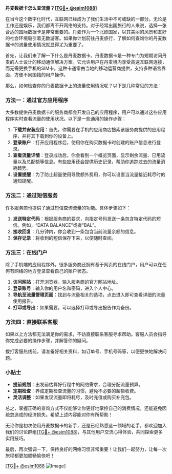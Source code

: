 **丹麦数据卡怎么查流量？[[TG💪+ @esim1088](https://t.me/s/esim1088)]**

在当今这个数字化时代，互联网已经成为了我们生活中不可或缺的一部分。无论是工作还是娱乐，我们都离不开网络的支持。对于经常出国旅行的人来说，选择一张合适的国际数据卡是非常重要的。丹麦作为一个北欧国家，以其美丽的风景和友好的社会环境吸引着无数游客。如果你计划前往丹麦旅行，了解如何查询你的丹麦数据卡的流量使用情况就显得尤为重要了。

首先，让我们来了解一下什么是丹麦数据卡。丹麦数据卡是一种专门为短期访问丹麦的人士设计的移动通信解决方案。它允许用户在丹麦境内享受高速互联网连接，而无需更换手机的SIM卡。这种卡通常由当地的移动运营商提供，支持多种语言界面，方便不同国籍的用户操作。

那么，如何检查你的丹麦数据卡上的流量使用情况呢？以下是几种常见的方法：

### 方法一：通过官方应用程序

大多数提供丹麦数据卡的服务商都会开发自己的应用程序，用户可以通过这些应用程序实时查看流量的使用状况。以下是一些通用的操作步骤：

1. **下载并安装应用**：首先，你需要在手机的应用商店搜索该服务商提供的应用程序，并将其下载到你的设备上。
2. **登录账户**：打开应用程序后，使用你在购买数据卡时创建的账户信息进行登录。
3. **查看流量详情**：登录成功后，你会看到一个概览页面，显示剩余流量、已用流量以及总配额等信息。有些应用还会提供历史记录，帮助你追踪过去的流量消耗趋势。
4. **设置提醒**：为了防止超量使用导致额外费用，你可以设置当流量接近耗尽时的通知提醒。

### 方法二：通过短信服务

许多服务商也提供了通过短信查询流量的功能。具体步骤如下：

1. **发送特定代码**：根据服务商的要求，向指定号码发送一条包含特定代码的短信。例如，“DATA BALANCE”或者“BAL”。
2. **接收回复**：几分钟内，你会收到一条包含当前流量余额的信息。
3. **保存记录**：将收到的短信保存下来，以便随时查阅。

### 方法三：在线门户

除了手机端的应用程序外，很多服务商还拥有基于网页的在线门户，用户可以在任何有网络的地方登录查看自己的账户状态。

1. **访问网站**：打开浏览器，输入服务商的官方网站地址。
2. **登录账号**：输入你的用户名和密码，进入个人中心。
3. **导航至流量管理页面**：找到与流量相关的选项，点击进入即可查看详细的流量使用报告。
4. **打印或导出**：如果需要，可以选择打印或导出报告作为备份。

### 方法四：直接联系客服

如果以上方法都无法满足你的需求，不妨直接联系客服寻求帮助。客服人员会指导你完成必要的操作步骤，并解答你的疑问。

拨打客服热线前，请准备好相关资料，如订单号、手机号码等，以便更快地解决问题。

### 小贴士

- **提前规划**：出发前估算好行程中的网络需求，合理分配流量预算。
- **定期检查**：养成定期检查流量的习惯，避免不必要的超额收费。
- **灵活调整**：如果发现流量即将耗尽，及时充值或购买补充包。

总之，掌握正确的查询方式不仅能够让你更好地掌控自己的消费情况，还能避免因疏忽造成的经济损失。希望上述内容能对你有所帮助！

无论你是初次使用丹麦数据卡的新手，还是已经熟悉这一领域的老手，都欢迎加入我们的讨论群组[[TG💪+ @esim1088](https://t.me/s/esim1088)]，与其他用户交流心得体验，共同探索更多实用技巧。

最后，再次强调一下，保持良好的网络习惯非常重要！让我们一起努力，让每一次旅程都更加顺畅愉快吧！

[[TG💪+ @esim1088](https://t.me/s/esim1088) ![Image](https://i.postimg.cc/4NQfJmqS/Snipaste-2025-05-13-00-14-12.png)]